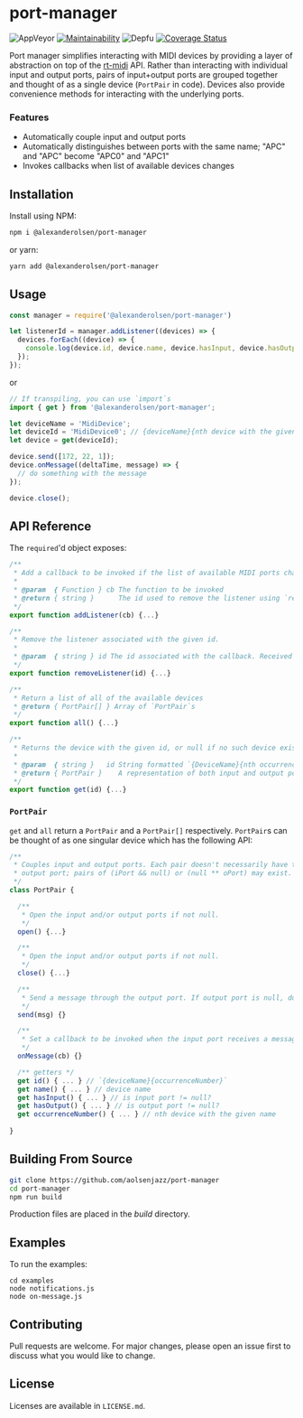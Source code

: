 # port-manager

![AppVeyor](https://img.shields.io/appveyor/build/aolsenjazz/midi-port-manager)
[![Maintainability](https://api.codeclimate.com/v1/badges/8e80dd774b35110358de/maintainability)](https://codeclimate.com/github/aolsenjazz/midi-port-manager/maintainability)
![Depfu](https://img.shields.io/depfu/aolsenjazz/port-manager)
[![Coverage Status](https://coveralls.io/repos/github/aolsenjazz/midi-port-manager/badge.svg?branch=main)](https://coveralls.io/github/aolsenjazz/port-manager?branch=main)

Port manager simplifies interacting with MIDI devices by providing a layer of abstraction on top of the [rt-midi](https://www.npmjs.com/package/midi) API. Rather than interacting with individual input and output ports, pairs of input+output ports are grouped together and thought of as a single device (`PortPair` in code). Devices also provide convenience methods for interacting with the underlying ports.

### Features
- Automatically couple input and output ports
- Automatically distinguishes between ports with the same name; "APC" and "APC" become "APC0" and "APC1"
- Invokes callbacks when list of available devices changes

## Installation

Install using NPM:
```bash
npm i @alexanderolsen/port-manager
```
or yarn:
```bash
yarn add @alexanderolsen/port-manager
```

## Usage

```javascript
const manager = require('@alexanderolsen/port-manager')

let listenerId = manager.addListener((devices) => {
  devices.forEach((device) => {
    console.log(device.id, device.name, device.hasInput, device.hasOutput);
  });
});
```
or
```javascript
// If transpiling, you can use `import`s
import { get } from '@alexanderolsen/port-manager';

let deviceName = 'MidiDevice';
let deviceId = 'MidiDevice0'; // {deviceName}{nth device with the given name}
let device = get(deviceId);

device.send([172, 22, 1]);
device.onMessage((deltaTime, message) => {
  // do something with the message
});

device.close();
```

## API Reference

The `required`'d object exposes:
```javascript
/**
 * Add a callback to be invoked if the list of available MIDI ports changes.
 *
 * @param  { Function } cb The function to be invoked
 * @return { string }      The id used to remove the listener using `removeListener(id)`
 */
export function addListener(cb) {...}

/**
 * Remove the listener associated with the given id.
 *
 * @param  { string } id The id associated with the callback. Received from `addListener(cb)`
 */
export function removeListener(id) {...}

/**
 * Return a list of all of the available devices
 * @return { PortPair[] } Array of `PortPair`s
 */
export function all() {...}

/**
 * Returns the device with the given id, or null if no such device exists.
 * 
 * @param  { string }   id String formatted `{DeviceName}{nth occurrence of device (if multiple devices with same name)}`
 * @return { PortPair }    A representation of both input and output ports
 */
export function get(id) {...}
```

### `PortPair`
`get` and `all` return a `PortPair` and a `PortPair[]` respectively. `PortPair`s can be thought of as one singular device which has the following API:

````javascript
/**
 * Couples input and output ports. Each pair doesn't necessarily have to have both an input and
 * output port; pairs of (iPort && null) or (null ** oPort) may exist.
 */
class PortPair {

  /**
   * Open the input and/or output ports if not null.
   */
  open() {...}

  /**
   * Open the input and/or output ports if not null.
   */
  close() {...}

  /**
   * Send a message through the output port. If output port is null, does nothing.
   */
  send(msg) {}

  /**
   * Set a callback to be invoked when the input port receives a message. If input port is null, does nothing.
   */
  onMessage(cb) {}

  /** getters */
  get id() { ... } // `{deviceName}{occurrenceNumber}`
  get name() { ... } // device name
  get hasInput() { ... } // is input port != null?
  get hasOutput() { ... } // is output port != null?
  get occurrenceNumber() { ... } // nth device with the given name
  
}
````

## Building From Source

```bash
git clone https://github.com/aolsenjazz/port-manager
cd port-manager
npm run build
```

Production files are placed in the *build* directory.

## Examples

To run the examples:
````shell
cd examples
node notifications.js
node on-message.js
````

## Contributing
Pull requests are welcome. For major changes, please open an issue first to discuss what you would like to change.

## License

Licenses are available in `LICENSE.md`.